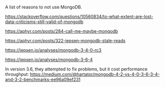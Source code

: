 A list of reasons to not use MongoDB.

https://stackoverflow.com/questions/10560834/to-what-extent-are-lost-data-criticisms-still-valid-of-mongodb

https://aphyr.com/posts/284-call-me-maybe-mongodb

https://aphyr.com/posts/322-jepsen-mongodb-stale-reads

https://jepsen.io/analyses/mongodb-3-4-0-rc3

https://jepsen.io/analyses/mongodb-3-6-4

In version 3.6, they attempted to fix problems, but it cost performance throughput:
https://medium.com/@hartator/mongodb-4-2-vs-4-0-3-6-3-4-and-3-2-benchmarks-ee96a09ef231
